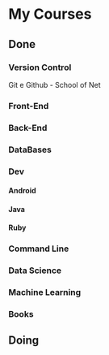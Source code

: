 # My Courses

## Done

### Version Control

Git e Github - School of Net

### Front-End


### Back-End


### DataBases


### Dev

#### Android


#### Java


#### Ruby


### Command Line


### Data Science


### Machine Learning


### Books


## Doing



